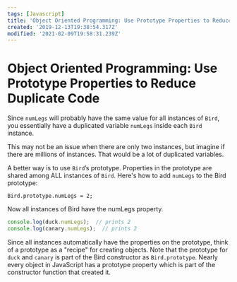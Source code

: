 ```yaml
---
tags: [Javascript]
title: 'Object Oriented Programming: Use Prototype Properties to Reduce Duplicate Code'
created: '2019-12-13T19:38:54.317Z'
modified: '2021-02-09T19:58:31.239Z'
---
```


Object Oriented Programming: Use Prototype Properties to Reduce Duplicate Code
==============================================================================

Since ```numLegs``` will probably have the same value for all instances of ```Bird```, you essentially have a duplicated variable ```numLegs``` inside each ```Bird``` instance.

This may not be an issue when there are only two instances, but imagine if there are millions of instances. That would be a lot of duplicated variables.

A better way is to use ```Bird```’s prototype. Properties in the prototype are shared among ALL instances of ```Bird```. Here's how to add ```numLegs``` to the Bird prototype:

```Bird.prototype.numLegs = 2;```

Now all instances of Bird have the numLegs property.
``` javascript
console.log(duck.numLegs);  // prints 2
console.log(canary.numLegs);  // prints 2
```

Since all instances automatically have the properties on the prototype, think of a prototype as a "recipe" for creating objects. Note that the prototype for ```duck``` and ```canary``` is part of the Bird constructor as ```Bird.prototype```. Nearly every object in JavaScript has a prototype property which is part of the constructor function that created it.

